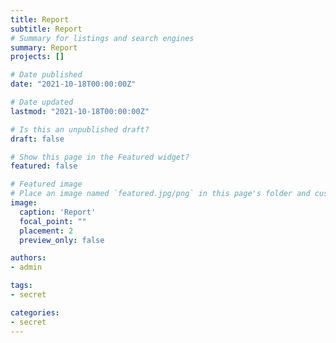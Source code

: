 ```yaml
---
title: Report
subtitle: Report
# Summary for listings and search engines
summary: Report
projects: []

# Date published
date: "2021-10-18T00:00:00Z"

# Date updated
lastmod: "2021-10-18T00:00:00Z"

# Is this an unpublished draft?
draft: false

# Show this page in the Featured widget?
featured: false

# Featured image
# Place an image named `featured.jpg/png` in this page's folder and customize its options here.
image:
  caption: 'Report'
  focal_point: ""
  placement: 2
  preview_only: false

authors:
- admin

tags:
- secret

categories:
- secret
---
```




